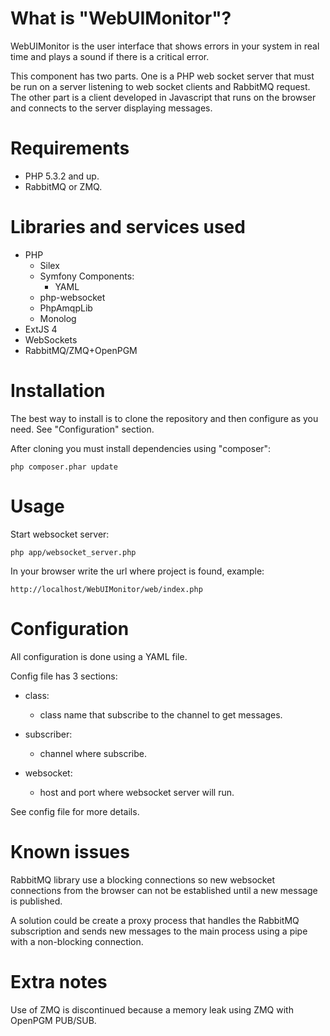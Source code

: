 What is "WebUIMonitor"?
=======================

WebUIMonitor is the user interface that shows errors in your system in real time and plays a sound if there is a critical error.

This component has two parts. One is a PHP web socket server that must be run on a server listening to web socket clients and RabbitMQ request. The other part is a client developed in Javascript that runs on the browser and connects to the server displaying messages.


Requirements
============

- PHP 5.3.2 and up.
- RabbitMQ or ZMQ.


Libraries and services used
===========================

- PHP
	- Silex
	- Symfony Components:
		- YAML
	- php-websocket
	- PhpAmqpLib
	- Monolog
- ExtJS 4
- WebSockets
- RabbitMQ/ZMQ+OpenPGM


Installation
============

The best way to install is to clone the repository and then configure as you need. See "Configuration" section.

After cloning you must install dependencies using "composer":

	php composer.phar update


Usage
=====

Start websocket server:

	php app/websocket_server.php

In your browser write the url where project is found, example:

	http://localhost/WebUIMonitor/web/index.php


Configuration
=============

All configuration is done using a YAML file.

Config file has 3 sections:

- class:
	- class name that subscribe to the channel to get messages.

- subscriber:
	- channel where subscribe.

- websocket:
	- host and port where websocket server will run.


See config file for more details.


Known issues
============

RabbitMQ library use a blocking connections so new websocket connections from the browser can not be established until a new message is published.

A solution could be create a proxy process that handles the RabbitMQ subscription and sends new messages to the main process using a pipe with a non-blocking connection.


Extra notes
===========

Use of ZMQ is discontinued because a memory leak using ZMQ with OpenPGM PUB/SUB.
